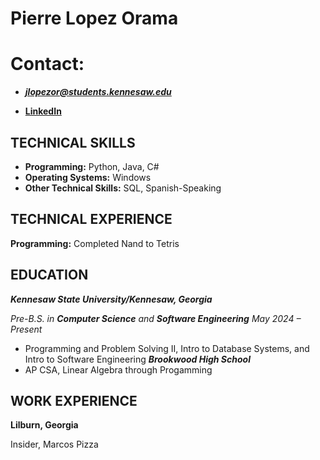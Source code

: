 # Pierre Lopez Orama


# Contact:
- _**jlopezor@students.kennesaw.edu**_

- **[LinkedIn](https://www.linkedin.com/in/jendry-pierre-lopez-orama-169419339/)**


## TECHNICAL SKILLS

- **Programming:** Python, Java, C#
- **Operating Systems:** Windows
- **Other Technical Skills:** SQL, Spanish-Speaking

## TECHNICAL EXPERIENCE

**Programming:** Completed Nand to Tetris

## EDUCATION

_**Kennesaw State University/Kennesaw, Georgia**_

_Pre-B.S. in **Computer Science** and **Software Engineering** May 2024 – Present_
- Programming and Problem Solving II, Intro to Database Systems, and Intro to Software Engineering
_**Brookwood High School**_
- AP CSA, Linear Algebra through Progamming

## WORK EXPERIENCE

**Lilburn, Georgia**

Insider, Marcos Pizza
